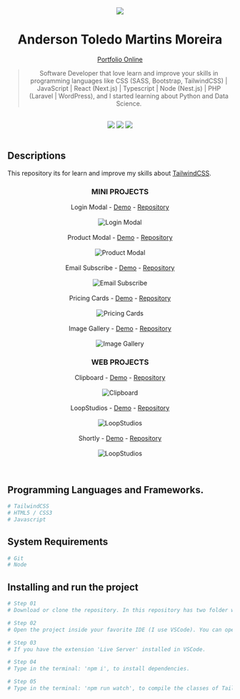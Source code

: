 <div align="center">
  <img src="readme/logo/favicon.png" />
  <h1>Anderson Toledo Martins Moreira</h1>
  <a href="http://www.atmm.dev" target="_blank">Portfolio Online</a>

> Software Developer that love learn and improve your skills in programming languages like CSS (SASS, Bootstrap, TailwindCSS) | JavaScript | React (Next.js) | Typescript | Node (Nest.js) | PHP (Laravel | WordPress), and I started learning about Python and Data Science.

</div>
<br >
<!-- References for Create budgets :: https://shields.io/category/build -->
<div align="center">
  <img src="https://img.shields.io/static/v1?label=Status&message=Development&color=tomato"/>
  <!-- <img src="https://img.shields.io/static/v1?label=Status&message=Complete&color=darkgreen"/> -->
  <!-- <img src="https://img.shields.io/static/v1?label=CSS&message=3.0&color=blue"/> -->
  <img src="https://img.shields.io/static/v1?label=TailwindCSS&message=3.0&color=purple"/>
  <!-- <img src="https://img.shields.io/static/v1?label=Bootstrap&message=5.3.x&color=DeepPink"/> -->
  <img src="https://img.shields.io/static/v1?label=JavaScript&message=ES6&color=yellow"/>
  <!-- <img src="https://img.shields.io/static/v1?label=TypeScript&message=5.7&color=darkgray"/>
  <img src="https://img.shields.io/static/v1?label=Node&message=22.14.0&color=green"/>
  <img src="https://img.shields.io/static/v1?label=Nest.js&message=11.0.10&color=brown"/>
  <img src="https://img.shields.io/static/v1?label=React&message=19.0&color=darkblue"/>
  <img src="https://img.shields.io/static/v1?label=Next.js&message=15.1.7&color=black"/>
  <img src="https://img.shields.io/static/v1?label=PHP&message=8.4&color=lightblue"/>
  <img src="https://img.shields.io/static/v1?label=Laravel&message=11&color=red"/>
  <img src="https://img.shields.io/static/v1?label=WordPress&message=6.7.2&color=darkcyan"/> -->
</div>

<br >

## Descriptions
This repository its for learn and improve my skills about [TailwindCSS](https://tailwindcss.com/).

<div align="center">

### MINI PROJECTS

Login Modal - [Demo](https://login-modal-seven.vercel.app/) - [Repository]("./mini-projects/login-modal")<br><br> 
  <img src="readme/layout/login-modal.png" alt="Login Modal"/>
<br><br> Product Modal - [Demo](https://product-modal-rho.vercel.app/) - [Repository]("./mini-projects/product-modal")<br><br> 
  <img src="readme/layout/product-modal.png" alt="Product Modal"/>
<br><br> Email Subscribe - [Demo](https://email-subscribe-xi.vercel.app/) - [Repository]("./mini-projects/email-subscribe")<br><br> 
  <img src="readme/layout/email-subscribe.png" alt="Email Subscribe"/>
<br><br> Pricing Cards - [Demo](https://pricing-cards-beta.vercel.app/) - [Repository]("./mini-projects/pricing-cards")<br><br>
  <img src="readme/layout/pricing-cards.png" alt="Pricing Cards"/>
<br><br> Image Gallery - [Demo](https://image-gallery-six-pied.vercel.app/) - [Repository]("./mini-projects/image-gallery")<br><br> 
  <img src="readme/layout/image-gallery.png" alt="Image Gallery"/>

### WEB PROJECTS

Clipboard - [Demo](https://clipboard-omega.vercel.app/) - [Repository]("./web-projects/clipboard") <br><br> 
  <img src="readme/layout/clipboard.png" alt="Clipboard"/>
<br><br> LoopStudios - [Demo](https://loopstudios-alpha-smoky.vercel.app/) - [Repository]("./web-projects/loopstudios") <br><br> 
  <img src="readme/layout/loopstudios.png" alt="LoopStudios"/>
<br><br> Shortly - [Demo]() - [Repository]("./web-projects/shortly") <br><br> 
  <img src="readme/layout/shortly.png" alt="LoopStudios"/>
</div>

<br />

## Programming Languages and Frameworks.
```Bash
# TailwindCSS
# HTML5 / CSS3
# Javascript
```

## System Requirements
```Bash
# Git
# Node
```

## Installing and run the project

```bash
# Step 01 
# Download or clone the repository. In this repository has two folder with the projects: mini-projects and web-projects.

# Step 02 
# Open the project inside your favorite IDE (I use VSCode). You can open the entire project, or you can open a specifc folder. Choose the project that you want to see, and follow the steps below.

# Step 03 
# If you have the extension 'Live Server' installed in VSCode.

# Step 04
# Type in the terminal: 'npm i', to install dependencies.

# Step 05
# Type in the terminal: 'npm run watch', to compile the classes of TailwindCSS for each project.

```
